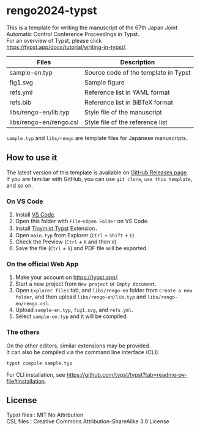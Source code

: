 # rengo2024-typst

This is a template for writing the manuscript of the 67th Japan Joint Automatic Control Conference Proceedings in Typst.  
For an overview of Typst, please click https://typst.app/docs/tutorial/writing-in-typst/.  

| Files         | Description                                 |
| ------------- | ------------------------------------------- |
| sample-en.typ | Source code of the template in Typst       |
| fig1.svg　    | Sample figure                               |
| refs.yml　    | Reference list in YAML format               |
| refs.bib　    | Reference list in BiBTeX format             |
| libs/rengo-en/lib.typ | Style file of the manuscript        |
| libs/rengo-en/rengo.csl | Style file of the reference list  |

`sample.typ` and `libs/rengo` are template files for Japanese manuscripts．

## How to use it
The latest version of this template is available on [GitHub Releases page](https://github.com/kimushun1101/rengo2024-typst/releases/latest).  
If you are familiar with GitHub, you can use `git clone`, `use this template`, and so on.

### On VS Code
1. Install [VS Code](https://code.visualstudio.com/).
2. Open this folder with `File`→`Open Folder` on VS Code.  
3. Install [Tinymist Typst](https://marketplace.visualstudio.com/items?itemName=myriad-dreamin.tinymist) Extension．
4. Open `main.typ` from Explorer (`Ctrl` + `Shift` + `E`)
5. Check the Preview (`Ctrl` + `K` and then `V`)
6. Save the file (`Ctrl` + `S`) and PDF file will be exported.

### On the official Web App
1. Make your account on https://typst.app/.
2. Start a new project from `New project` or `Empty document`.
3. Open `Explorer files` tab, and `libs/rengo-en` folder from `Create a new folder`, and then upload `libs/rengo-en/lib.typ` and `libs/rengo-en/rengo.csl`.
4. Upload `sample-en.typ`, `fig1.svg`, and `refs.yml`.
5. Select `sample-en.typ` and it will be compiled.

### The others
On the other editors, similar extensions may be provided.  
It can also be compiled via the command line interface (CLI).
```
typst compile sample.typ
```
For CLI installation, see https://github.com/typst/typst?tab=readme-ov-file#installation.

## License
Typst files : MIT No Attribution  
CSL files : Creative Commons Attribution-ShareAlike 3.0 License  
